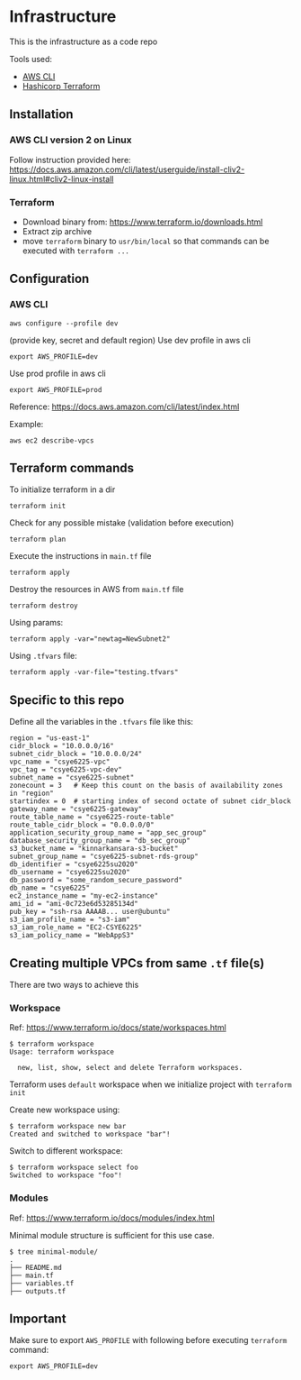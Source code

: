 # Infrastructure
This is the infrastructure as a code repo


Tools used:
- [AWS CLI](https://aws.amazon.com/cli/)
- [Hashicorp Terraform](https://www.terraform.io/)


## Installation

### AWS CLI version 2 on Linux
Follow instruction provided here: https://docs.aws.amazon.com/cli/latest/userguide/install-cliv2-linux.html#cliv2-linux-install

### Terraform
- Download binary from: https://www.terraform.io/downloads.html
- Extract zip archive
- move `terraform` binary to `usr/bin/local` so that commands can be executed with `terraform ...`

## Configuration
### AWS CLI
```
aws configure --profile dev 
```
(provide key, secret and default region)
Use dev profile in aws cli
```
export AWS_PROFILE=dev
```
Use prod profile in aws cli
```
export AWS_PROFILE=prod
```
Reference: https://docs.aws.amazon.com/cli/latest/index.html

Example:
```
aws ec2 describe-vpcs
```

## Terraform commands
To initialize terraform in a dir
```
terraform init
```
Check for any possible mistake (validation before execution)
```
terraform plan
```
Execute the instructions in `main.tf` file
```
terraform apply
```
Destroy the resources in AWS from `main.tf` file
```
terraform destroy
```
Using params:
```
terraform apply -var="newtag=NewSubnet2"
```
Using `.tfvars` file:
```
terraform apply -var-file="testing.tfvars"
```
## Specific to this repo
Define all the variables in the `.tfvars` file like this:
```
region = "us-east-1"
cidr_block = "10.0.0.0/16"
subnet_cidr_block = "10.0.0.0/24"
vpc_name = "csye6225-vpc"
vpc_tag = "csye6225-vpc-dev"
subnet_name = "csye6225-subnet"
zonecount = 3   # Keep this count on the basis of availability zones in "region"
startindex = 0  # starting index of second octate of subnet cidr_block
gateway_name = "csye6225-gateway"
route_table_name = "csye6225-route-table"
route_table_cidr_block = "0.0.0.0/0"
application_security_group_name = "app_sec_group"
database_security_group_name = "db_sec_group"
s3_bucket_name = "kinnarkansara-s3-bucket"
subnet_group_name = "csye6225-subnet-rds-group"
db_identifier = "csye6225su2020"
db_username = "csye6225su2020"
db_password = "some_random_secure_password"
db_name = "csye6225"
ec2_instance_name = "my-ec2-instance"
ami_id = "ami-0c723e6d53285134d"
pub_key = "ssh-rsa AAAAB... user@ubuntu"
s3_iam_profile_name = "s3-iam"
s3_iam_role_name = "EC2-CSYE6225"
s3_iam_policy_name = "WebAppS3"
```

## Creating multiple VPCs from same `.tf` file(s)
There are two ways to achieve this
### Workspace 
Ref: https://www.terraform.io/docs/state/workspaces.html
```
$ terraform workspace
Usage: terraform workspace

  new, list, show, select and delete Terraform workspaces.
```
Terraform uses `default` workspace when we initialize project with `terraform init`

Create new workspace using:
```
$ terraform workspace new bar
Created and switched to workspace "bar"!
```

Switch to different workspace:
```
$ terraform workspace select foo
Switched to workspace "foo"!
```

### Modules
Ref: https://www.terraform.io/docs/modules/index.html

Minimal module structure is sufficient for this use case.
```
$ tree minimal-module/
.
├── README.md
├── main.tf
├── variables.tf
├── outputs.tf
```

## Important
Make sure to export `AWS_PROFILE` with following before executing `terraform` command:
```
export AWS_PROFILE=dev
```